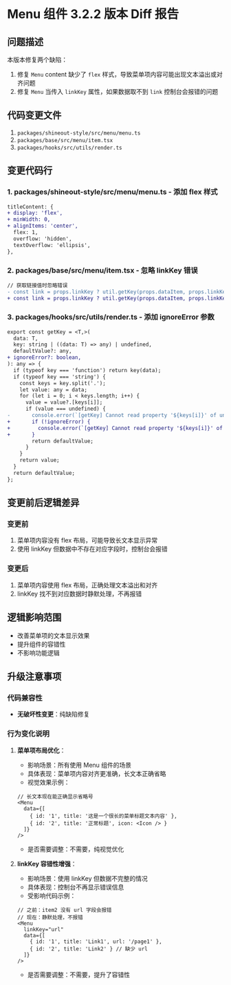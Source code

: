 # Menu 组件 3.2.2 版本 Diff 报告

## 问题描述

本版本修复两个缺陷：
1. 修复 `Menu` content 缺少了 `flex` 样式，导致菜单项内容可能出现文本溢出或对齐问题
2. 修复 `Menu` 当传入 `linkKey` 属性，如果数据取不到 `link` 控制台会报错的问题

## 代码变更文件

1. `packages/shineout-style/src/menu/menu.ts`
2. `packages/base/src/menu/item.tsx`
3. `packages/hooks/src/utils/render.ts`

## 变更代码行

### 1. packages/shineout-style/src/menu/menu.ts - 添加 flex 样式
```diff
titleContent: {
+ display: 'flex',
+ minWidth: 0,
+ alignItems: 'center',
  flex: 1,
  overflow: 'hidden',
  textOverflow: 'ellipsis',
},
```

### 2. packages/base/src/menu/item.tsx - 忽略 linkKey 错误
```diff
// 获取链接值时忽略错误
- const link = props.linkKey ? util.getKey(props.dataItem, props.linkKey) : undefined;
+ const link = props.linkKey ? util.getKey(props.dataItem, props.linkKey, undefined, true) : undefined;
```

### 3. packages/hooks/src/utils/render.ts - 添加 ignoreError 参数
```diff
export const getKey = <T,>(
  data: T,
  key: string | ((data: T) => any) | undefined,
  defaultValue?: any,
+ ignoreError?: boolean,
): any => {
  if (typeof key === 'function') return key(data);
  if (typeof key === 'string') {
    const keys = key.split('.');
    let value: any = data;
    for (let i = 0; i < keys.length; i++) {
      value = value?.[keys[i]];
      if (value === undefined) {
-       console.error(`[getKey] Cannot read property '${keys[i]}' of undefined`);
+       if (!ignoreError) {
+         console.error(`[getKey] Cannot read property '${keys[i]}' of undefined`);
+       }
        return defaultValue;
      }
    }
    return value;
  }
  return defaultValue;
};
```

## 变更前后逻辑差异

### 变更前
1. 菜单项内容没有 flex 布局，可能导致长文本显示异常
2. 使用 linkKey 但数据中不存在对应字段时，控制台会报错

### 变更后
1. 菜单项内容使用 flex 布局，正确处理文本溢出和对齐
2. linkKey 找不到对应数据时静默处理，不再报错

## 逻辑影响范围
- 改善菜单项的文本显示效果
- 提升组件的容错性
- 不影响功能逻辑

## 升级注意事项

### 代码兼容性
- **无破坏性变更**：纯缺陷修复

### 行为变化说明

1. **菜单项布局优化**：
   - 影响场景：所有使用 Menu 组件的场景
   - 具体表现：菜单项内容对齐更准确，长文本正确省略
   - 视觉效果示例：
   ```tsx
   // 长文本现在能正确显示省略号
   <Menu
     data={[
       { id: '1', title: '这是一个很长的菜单标题文本内容' },
       { id: '2', title: '正常标题', icon: <Icon /> }
     ]}
   />
   ```
   - 是否需要调整：不需要，纯视觉优化

2. **linkKey 容错性增强**：
   - 影响场景：使用 linkKey 但数据不完整的情况
   - 具体表现：控制台不再显示错误信息
   - 受影响代码示例：
   ```tsx
   // 之前：item2 没有 url 字段会报错
   // 现在：静默处理，不报错
   <Menu
     linkKey="url"
     data={[
       { id: '1', title: 'Link1', url: '/page1' },
       { id: '2', title: 'Link2' } // 缺少 url
     ]}
   />
   ```
   - 是否需要调整：不需要，提升了容错性